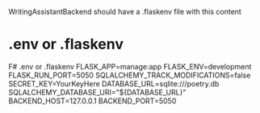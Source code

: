 WritingAssistantBackend should have a .flaskenv file with this content
# .env or .flaskenv
F# .env or .flaskenv
FLASK_APP=manage:app
FLASK_ENV=development
FLASK_RUN_PORT=5050
SQLALCHEMY_TRACK_MODIFICATIONS=false
SECRET_KEY=YourKeyHere
DATABASE_URL=sqlite:///poetry.db
SQLALCHEMY_DATABASE_URI="${DATABASE_URL}"
BACKEND_HOST=127.0.0.1
BACKEND_PORT=5050

